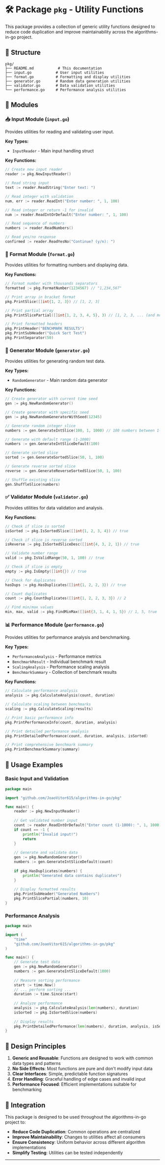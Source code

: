# 🛠️ Package `pkg` - Utility Functions

This package provides a collection of generic utility functions designed to reduce code duplication and improve maintainability across the algorithms-in-go project.

## 📁 Structure

```
pkg/
├── README.md           # This documentation
├── input.go           # User input utilities
├── format.go          # Formatting and display utilities
├── generator.go       # Random data generation utilities
├── validator.go       # Data validation utilities
└── performance.go     # Performance analysis utilities
```

## 🔧 Modules

### 📥 **Input Module** (`input.go`)

Provides utilities for reading and validating user input.

**Key Types:**
- `InputReader` - Main input handling struct

**Key Functions:**
```go
// Create new input reader
reader := pkg.NewInputReader()

// Read string input
text := reader.ReadString("Enter text: ")

// Read integer with validation
num, err := reader.ReadInt("Enter number: ", 1, 100)

// Read integer or return -1 for invalid
num := reader.ReadIntOrDefault("Enter number: ", 1, 100)

// Read sequence of numbers
numbers := reader.ReadNumbers()

// Read yes/no response
confirmed := reader.ReadYesNo("Continue? (y/n): ")
```

### 🎨 **Format Module** (`format.go`)

Provides utilities for formatting numbers and displaying data.

**Key Functions:**
```go
// Format number with thousands separators
formatted := pkg.FormatNumber(1234567) // "1,234,567"

// Print array in bracket format
pkg.PrintSlice([]int{1, 2, 3}) // [1, 2, 3]

// Print partial array
pkg.PrintSlicePartial([]int{1, 2, 3, 4, 5}, 3) // [1, 2, 3, ... (and more)]

// Print formatted headers
pkg.PrintHeader("BENCHMARK RESULTS")
pkg.PrintSubHeader("Quick Sort Test")
pkg.PrintSeparator(50)
```

### 🎲 **Generator Module** (`generator.go`)

Provides utilities for generating random test data.

**Key Types:**
- `RandomGenerator` - Main random data generator

**Key Functions:**
```go
// Create generator with current time seed
gen := pkg.NewRandomGenerator()

// Create generator with specific seed
gen := pkg.NewRandomGeneratorWithSeed(12345)

// Generate random integer slice
numbers := gen.GenerateIntSlice(100, 1, 1000) // 100 numbers between 1-1000

// Generate with default range (1-1000)
numbers := gen.GenerateIntSliceDefault(100)

// Generate sorted slice
sorted := gen.GenerateSortedSlice(50, 1, 100)

// Generate reverse sorted slice
reverse := gen.GenerateReverseSortedSlice(50, 1, 100)

// Shuffle existing slice
gen.ShuffleSlice(numbers)
```

### ✅ **Validator Module** (`validator.go`)

Provides utilities for data validation and analysis.

**Key Functions:**
```go
// Check if slice is sorted
isSorted := pkg.IsSortedSlice([]int{1, 2, 3, 4}) // true

// Check if slice is reverse sorted
isReverse := pkg.IsSortedSliceDesc([]int{4, 3, 2, 1}) // true

// Validate number range
valid := pkg.IsValidRange(50, 1, 100) // true

// Check if slice is empty
empty := pkg.IsEmpty([]int{}) // true

// Check for duplicates
hasDups := pkg.HasDuplicates([]int{1, 2, 2, 3}) // true

// Count duplicates
count := pkg.CountDuplicates([]int{1, 2, 2, 3, 3}) // 2

// Find min/max values
min, max, valid := pkg.FindMinMax([]int{3, 1, 4, 1, 5}) // 1, 5, true
```

### 📊 **Performance Module** (`performance.go`)

Provides utilities for performance analysis and benchmarking.

**Key Types:**
- `PerformanceAnalysis` - Performance metrics
- `BenchmarkResult` - Individual benchmark result
- `ScalingAnalysis` - Performance scaling analysis
- `BenchmarkSummary` - Collection of benchmark results

**Key Functions:**
```go
// Calculate performance analysis
analysis := pkg.CalculateAnalysis(count, duration)

// Calculate scaling between benchmarks
scaling := pkg.CalculateScaling(results)

// Print basic performance info
pkg.PrintPerformanceInfo(count, duration, analysis)

// Print detailed performance analysis
pkg.PrintDetailedPerformance(count, duration, analysis, isSorted)

// Print comprehensive benchmark summary
pkg.PrintBenchmarkSummary(summary)
```

## 🚀 Usage Examples

### Basic Input and Validation
```go
package main

import "github.com/JoaoVitor615/algorithms-in-go/pkg"

func main() {
    reader := pkg.NewInputReader()
    
    // Get validated number input
    count := reader.ReadIntOrDefault("Enter count (1-1000): ", 1, 1000)
    if count == -1 {
        println("Invalid input!")
        return
    }
    
    // Generate and validate data
    gen := pkg.NewRandomGenerator()
    numbers := gen.GenerateIntSliceDefault(count)
    
    if pkg.HasDuplicates(numbers) {
        println("Generated data contains duplicates")
    }
    
    // Display formatted results
    pkg.PrintSubHeader("Generated Numbers")
    pkg.PrintSlicePartial(numbers, 10)
}
```

### Performance Analysis
```go
package main

import (
    "time"
    "github.com/JoaoVitor615/algorithms-in-go/pkg"
)

func main() {
    // Generate test data
    gen := pkg.NewRandomGenerator()
    numbers := gen.GenerateIntSliceDefault(1000)
    
    // Measure sorting performance
    start := time.Now()
    // ... perform sorting ...
    duration := time.Since(start)
    
    // Analyze performance
    analysis := pkg.CalculateAnalysis(len(numbers), duration)
    isSorted := pkg.IsSortedSlice(numbers)
    
    // Display results
    pkg.PrintDetailedPerformance(len(numbers), duration, analysis, isSorted)
}
```

## 🎯 Design Principles

1. **Generic and Reusable**: Functions are designed to work with common data types and patterns
2. **No Side Effects**: Most functions are pure and don't modify input data
3. **Clear Interfaces**: Simple, predictable function signatures
4. **Error Handling**: Graceful handling of edge cases and invalid input
5. **Performance Focused**: Efficient implementations suitable for benchmarking

## 🔄 Integration

This package is designed to be used throughout the algorithms-in-go project to:

- **Reduce Code Duplication**: Common operations are centralized
- **Improve Maintainability**: Changes to utilities affect all consumers
- **Ensure Consistency**: Uniform behavior across different algorithm implementations
- **Simplify Testing**: Utilities can be tested independently

---
